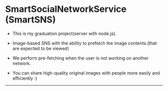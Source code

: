 SmartSocialNetworkService (SmartSNS)
===================

* This is my graduation project(server with node.js).

* Image-based SNS with the ability to prefetch the image contents.(that are expected to be viewed)

* We perform pre-fetching when the user is not working on another network.

* You can share high-quality original images with people more easily and efficiently :)

*****
